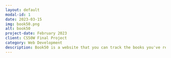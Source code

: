 ```yaml
---
layout: default
modal-id: 1
date: 2023-03-15
img: book50.png
alt: book50
project-date: February 2023
client: CS50W Final Project
category: Web Development
description: Book50 is a website that you can track the books you've read, reading or plan to read in the future. Book50 uses Python Django Framework in the backend, Javascript and Bootstrap in the frontend and PostgreSQL for database.
---
```

